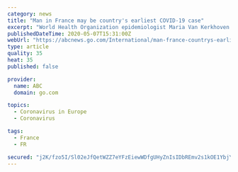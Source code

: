 ```yaml
---
category: news
title: "Man in France may be country's earliest COVID-19 case"
excerpt: "World Health Organization epidemiologist Maria Van Kerkhoven said that it was \"possible that there could have been a case as early as December\" in France."
publishedDateTime: 2020-05-07T15:31:00Z
webUrl: "https://abcnews.go.com/International/man-france-countrys-earliest-covid-19-case/story?id=70536861"
type: article
quality: 35
heat: 35
published: false

provider:
  name: ABC
  domain: go.com

topics:
  - Coronavirus in Europe
  - Coronavirus

tags:
  - France
  - FR

secured: "j2K/fzo5I/Sl02eJfQetWZZ7eYFzEiewWDfgUHyZnIsIDbREmv2s1kOE1YbjYpV21L3156TFd9SpBLZQhRuvMvcHNvH+HClQVjAX311v//8u7p8MpaAs5fnyc16NOcoVZbnDvC/m9WB9WhDQu8l+0agS8JPFnLBwhPbLdXFq6jIQTziBgCYD8+5p890WP2Am3WKpDJLE8DtKM9v8x9PCcNlzkVS9cUeVsLnOWypZJQDbg3WBWokDiSsN0njJuybPXHtFq1bkhOwcyr/s/3yncIFUvasGDOvQLTFTXsAlobn+TsDU9n6UW78fpDCEmMC9;ccF85RtFY/yNUYpZIIH/yA=="
---
```


